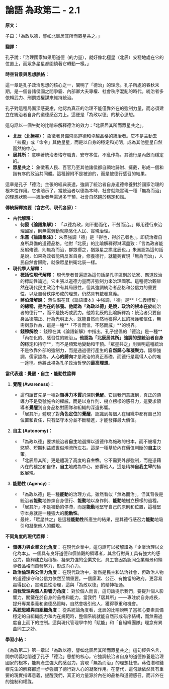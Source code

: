 # 論語 為政第二 - 2.1

**原文：**

子曰：「為政以德，譬如北辰居其所而眾星共之。」

**翻譯：**

孔子說：「治理國家如果用道德（的力量），就好像北極星（北辰）安穩地處在它的位置上，而眾多星星都圍繞著它轉動一樣。」

**時空背景與思想脈絡：**

這一章是孔子政治思想的核心之一，闡明了「德治」的理念。孔子所處的春秋末期，是一個各諸侯國之間爭霸、內部卿大夫專權、社會秩序混亂的時代。統治者多依賴武力、刑罰或權謀來維持統治。

孔子對這種局面深感憂慮，他認為真正的治理不能僅靠外在的強制力量，而必須建立在統治者自身的道德感召力上。這便是「為政以德」的核心思想。

這句話以一個生動的比喻來解釋德治的效力：「北辰居其所而眾星共之」。
*   **北辰（北極星）：** 象徵著具備崇高道德和卓越品格的統治者。它不是主動去「拉攏」或「命令」其他星星，而是以自身的穩定和光明，成為其他星星自然而然的中心。
*   **居其所：** 意味著統治者恪守職責、安守本位，不亂作為。其德行是內斂而穩定的。
*   **眾星共之：** 象徵著人民、百官乃至其他諸侯都自願地歸附、擁戴，形成一個和諧有序的政治共同體。這種歸附不是被迫的，而是被德行感召的結果。

這章是孔子「德治」主張的經典表達，強調了統治者自身道德修養對於國家治理的根本性作用。它也暗示了，當統治者以德為本時，社會就能實現一種「無為而治」的理想狀態——統治者無需過多干預，社會自然趨於穩定和諧。

**傳統解釋摘要（含古代、現代各家）：**

*   **古代解釋：**
    *   **何晏《論語集解》：** 「以德為政，則不動而化，不勞而治。」即用德行來治理國家，則無需勞動就能感化人民、實現治理。
    *   **朱熹《論語集注》：** 朱熹強調「德」是「得也，得於己者也」。即統治者自身所具備的道德品格。他對「北辰」的比喻解釋得淋漓盡致：「言為政者能反躬脩德，則無為而治，群眾嚮之，猶眾星之拱北辰也。」朱熹認為這句話是說，如果為政者能夠反省自身，修養德行，就能夠實現「無為而治」，人民自然會歸附，就像眾星拱衛北辰一樣。
*   **現代學人解釋：**
    *   **概括性現代解釋：** 現代學者普遍認為這句話是孔子區別於法家、霸道政治的標誌性論述。它主張以道德力量而非強制力來治理國家。這種德治觀雖然在現代民主政治中有其局限性，但其強調統治者品格和公信力的重要性，以及自發秩序形成的理想，仍然具有啟發意義。
    *   **蔣伯潛解說：** 蔣伯潛在其《論語讀本》中強調，「德」是**「仁義禮智」**的總稱，是內在的修養。他認為「為政以德」是說，政治的根本在於**統治者的德行**，而不是技巧或武力。他將北辰的比喻解釋為：統治者只要自身品德端正、行為光明正大，就能自然而然地獲得人民的擁護和信任，無需刻意作為，這是一種**「不言而信，不怒而威」**的境界。
    *   **錢穆解說：** 錢穆在其《論語新解》中指出，孔子提倡的「德治」是一種**「內在化的、感召性的統治」**。他認為「北辰居其所」強調的是統治者自身的**穩定和持守**，而不是頻繁地變動和干預。「眾星共之」則表明這種統治不是依靠外部的強制力，而是通過德行產生的**自然歸心和凝聚力**。錢穆強調，儒家認為，**人心的歸向**才是政治的真正基礎，而德行是贏得人心的唯一途徑。他將此視為孔子政治哲學的**最高理想**。

**當代表達：覺醒・自主・能動性詮釋**

1.  **覺醒 (Awareness)：**
    *   這句話首先是一種對**領導力本質**的深刻**覺醒**。它讓我們意識到，真正的領導力不是發號施令的權威，而是以身作則、樹立榜樣的感召力，這要求領導者**覺醒**到自身品格對團隊和組織的深遠影響。
    *   「居其所」體現了對**角色定位**的**覺醒**，認識到每個人在組織中都有自己的位置和責任，只有堅守本分並不斷精進，才能發揮最大價值。

2.  **自主 (Autonomy)：**
    *   「為政以德」要求統治者**自主**地選擇以道德作為施政的根本，而不被權力慾望、短期利益或世俗潮流所左右。這是一種基於內在價值判斷的**自主**決策。
    *   「北辰居其所」更是體現了高度的**自主性**。它不需要外部強制，而是憑藉內在的穩定和自律，**自主**地成為中心，影響他人。這是精神**自我主宰**的極致展現。

3.  **能動性 (Agency)：**
    *   「為政以德」是一種**能動**的治理方式。雖然看似「無為而治」，但其背後是統治者**能動**地修煉自身德行、**能動**地以身作則、**能動**地樹立榜樣的過程。
    *   「居其所」不是被動的停滯，而是**能動**地堅守自己的原則和位置，這種堅守本身就是一種強大的**能動性**。
    *   最終，「眾星共之」是這種**能動性**所產生的結果，是其德行感召力**能動**地吸引和凝聚他人的體現。

**不同角度的現代詮釋：**

*   **領導力與企業文化角度：** 在現代企業中，這句話可以被解讀為「企業治理以文化為本」。一個具有良好道德和價值觀的領導者，其言行對員工具有強大的感召力，能夠建立起積極、凝聚力強的企業文化，員工會因為認同企業願景和領導者品格而自發努力，形成向心力。
*   **政治倫理與公信力角度：** 在現代政治中，雖然是民主和法治社會，但政治人物的道德操守和公信力依然至關重要。一個廉潔、公正、有擔當的政府，更容易贏得民心，實現良性治理，這與「為政以德」的精神相通。
*   **自我管理與個人影響力角度：** 對於個人而言，這句話提示我們，要提升個人影響力，關鍵在於自身的品格和能力。當我們「居其所」——專注於自身成長，提升專業素養和道德品質時，自然會吸引他人，獲得尊重和機會。
*   **系統思維與自組織角度：** 從系統論角度看，北辰的比喻說明了當核心要素具備穩定的自組織能力和內在規範時，整個系統就能自然形成有序結構，而無需過度自上而下的控制。這與現代管理學中的「賦能」和「自組織團隊」理念有異曲同工之妙。

**學習小結：**

《為政第二》第一章以「為政以德，譬如北辰居其所而眾星共之」這句經典名言，開宗明義地闡述了孔子「德治」思想的核心。它強調統治者自身的道德修養是治理國家的根本，能夠產生強大的感召力，實現「無為而治」的理想社會。蔣伯潛和錢穆先生的解釋都進一步強調了德行對人心的凝聚作用。在當代，這句話依然具有重要的現實指導意義，提醒我們，真正的力量源於內在的品格和道德感召，而非外在的強制和權謀。